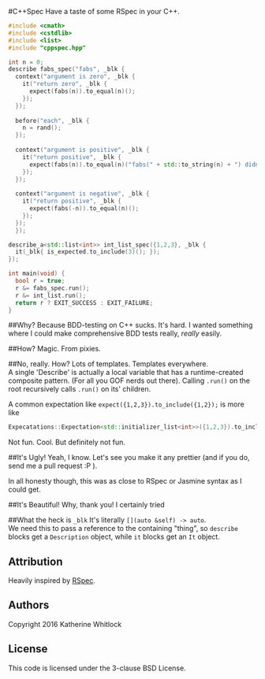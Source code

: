 #C++Spec
Have a taste of some RSpec in your C++.

```cpp
#include <cmath>
#include <cstdlib>
#include <list>
#include "cppspec.hpp"

int n = 0;
describe fabs_spec("fabs", _blk {
  context("argument is zero", _blk {
    it("return zero", _blk {
      expect(fabs(n)).to_equal(n)();
    });
  });
    
  before("each", _blk {
    n = rand();
  });
    
  context("argument is positive", _blk {
    it("return positive", _blk { 
      expect(fabs(n)).to_equal(n)("fabs(" + std::to_string(n) + ") didn't equal " + std::to_string(n));
    });
  });
    
  context("argument is negative", _blk {
    it("return positive", _blk {
      expect(fabs(-n)).to_equal(n)();
    });
  });
  });

describe_a<std::list<int>> int_list_spec({1,2,3}, _blk {
  it(_blk{ is_expected.to_include(3)(); });
});

int main(void) {
  bool r = true;
  r &= fabs_spec.run();
  r &= int_list.run();
  return r ? EXIT_SUCCESS : EXIT_FAILURE;
}

```

##Why?
Because BDD-testing on C++ sucks. It's hard. I wanted something where I could make comprehensive BDD tests really, _really_ easily.

##How?
Magic. From pixies.

##No, really. How?
Lots of templates. Templates everywhere.  
A single 'Describe' is actually a local variable that has a runtime-created composite pattern. (For all you GOF nerds out there). Calling `.run()` on the root recursively calls `.run()` on its' children.  

A common expectation like `expect({1,2,3}).to_include({1,2});` is more like 
```cpp
Expecatations::Expectation<std::initializer_list<int>>({1,2,3}).to_include<std::initializer_list<int>>({1,2})
```
Not fun. Cool. But definitely not fun.

##It's Ugly!
Yeah, I know. Let's see you make it any prettier (and if you do, send me a pull request :P ).

In all honesty though, this was as close to RSpec or Jasmine syntax as I could get.

##It's Beautiful!
Why, thank you! I certainly tried

##What the heck is `_blk`
It's literally `[](auto &self) -> auto`.  
We need this to pass a reference to the containing "thing", so `describe` blocks get a `Description` object, while `it` blocks get an `It` object.

## Attribution
Heavily inspired by [RSpec](https://github.com/rspec).

## Authors
Copyright 2016 Katherine Whitlock

## License
This code is licensed under the 3-clause BSD License.
